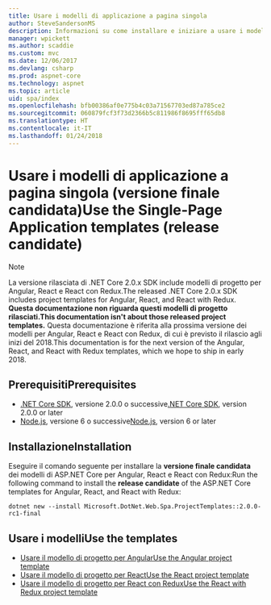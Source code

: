 ```yaml
---
title: Usare i modelli di applicazione a pagina singola
author: SteveSandersonMS
description: Informazioni su come installare e iniziare a usare i modelli di progetto di applicazioni a pagina singola della versione finale candidata di ASP.NET Core.
manager: wpickett
ms.author: scaddie
ms.custom: mvc
ms.date: 12/06/2017
ms.devlang: csharp
ms.prod: aspnet-core
ms.technology: aspnet
ms.topic: article
uid: spa/index
ms.openlocfilehash: bfb00386af0e775b4c03a71567703ed87a785ce2
ms.sourcegitcommit: 060879fcf3f73d2366b5c811986f8695fff65db8
ms.translationtype: HT
ms.contentlocale: it-IT
ms.lasthandoff: 01/24/2018
---
```

# <a name="use-the-single-page-application-templates-release-candidate"></a><span data-ttu-id="71670-103">Usare i modelli di applicazione a pagina singola (versione finale candidata)</span><span class="sxs-lookup"><span data-stu-id="71670-103">Use the Single-Page Application templates (release candidate)</span></span>

> [!NOTE]
> <span data-ttu-id="71670-104">La versione rilasciata di .NET Core 2.0.x SDK include modelli di progetto per Angular, React e React con Redux.</span><span class="sxs-lookup"><span data-stu-id="71670-104">The released .NET Core 2.0.x SDK includes project templates for Angular, React, and React with Redux.</span></span> <span data-ttu-id="71670-105">**Questa documentazione non riguarda questi modelli di progetto rilasciati.**</span><span class="sxs-lookup"><span data-stu-id="71670-105">**This documentation isn't about those released project templates.**</span></span> <span data-ttu-id="71670-106">Questa documentazione è riferita alla prossima versione dei modelli per Angular, React e React con Redux, di cui è previsto il rilascio agli inizi del 2018.</span><span class="sxs-lookup"><span data-stu-id="71670-106">This documentation is for the next version of the Angular, React, and React with Redux templates, which we hope to ship in early 2018.</span></span>

## <a name="prerequisites"></a><span data-ttu-id="71670-107">Prerequisiti</span><span class="sxs-lookup"><span data-stu-id="71670-107">Prerequisites</span></span>

* <span data-ttu-id="71670-108">[.NET Core SDK](https://www.microsoft.com/net/download), versione 2.0.0 o successive</span><span class="sxs-lookup"><span data-stu-id="71670-108">[.NET Core SDK](https://www.microsoft.com/net/download), version 2.0.0 or later</span></span>
* <span data-ttu-id="71670-109">[Node.js](https://nodejs.org), versione 6 o successive</span><span class="sxs-lookup"><span data-stu-id="71670-109">[Node.js](https://nodejs.org), version 6 or later</span></span>

## <a name="installation"></a><span data-ttu-id="71670-110">Installazione</span><span class="sxs-lookup"><span data-stu-id="71670-110">Installation</span></span>

<span data-ttu-id="71670-111">Eseguire il comando seguente per installare la  **versione finale candidata** dei modelli di ASP.NET Core per Angular, React e React con Redux:</span><span class="sxs-lookup"><span data-stu-id="71670-111">Run the following command to install the **release candidate** of the ASP.NET Core templates for Angular, React, and React with Redux:</span></span>

```console
dotnet new --install Microsoft.DotNet.Web.Spa.ProjectTemplates::2.0.0-rc1-final
```

## <a name="use-the-templates"></a><span data-ttu-id="71670-112">Usare i modelli</span><span class="sxs-lookup"><span data-stu-id="71670-112">Use the templates</span></span>

- [<span data-ttu-id="71670-113">Usare il modello di progetto per Angular</span><span class="sxs-lookup"><span data-stu-id="71670-113">Use the Angular project template</span></span>](xref:spa/angular)
- [<span data-ttu-id="71670-114">Usare il modello di progetto per React</span><span class="sxs-lookup"><span data-stu-id="71670-114">Use the React project template</span></span>](xref:spa/react)
- [<span data-ttu-id="71670-115">Usare il modello di progetto per React con Redux</span><span class="sxs-lookup"><span data-stu-id="71670-115">Use the React with Redux project template</span></span>](xref:spa/react-with-redux)
